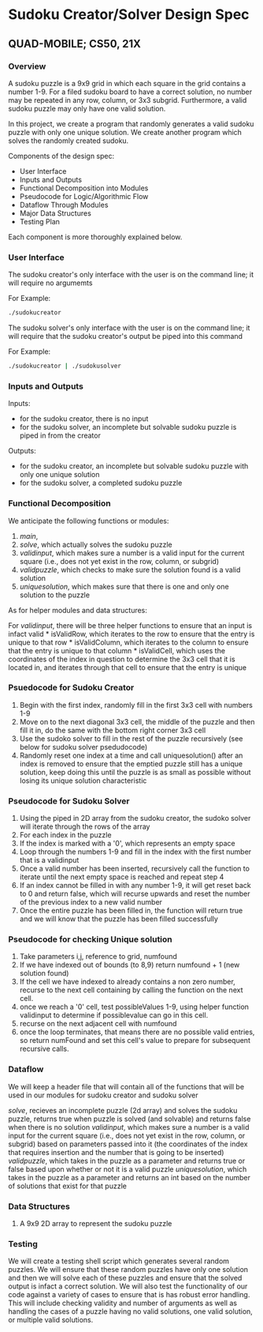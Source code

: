 # Sudoku Creator/Solver Design Spec
## QUAD-MOBILE; CS50, 21X

### Overview

A sudoku puzzle is a 9x9 grid in which each square in the grid contains a number 1-9. For a filed sudoku board to have a correct solution, no number may be repeated in any row, column, or 3x3 subgrid. Furthermore, a valid sudoku puzzle may only have one valid solution.

In this project, we create a program that randomly generates a valid sudoku puzzle with only one unique solution. We create another program which solves the randomly created sudoku.

Components of the design spec:

* User Interface
* Inputs and Outputs
* Functional Decomposition into Modules
* Pseudocode for Logic/Algorithmic Flow
* Dataflow Through Modules
* Major Data Structures
* Testing Plan

Each component is more thoroughly explained below.


### User Interface
The sudoku creator's only interface with the user is on the command line; it will require no argumemts

For Example:
```bash
./sudokucreator
```

The sudoku solver's only interface with the user is on the command line; it will require that the sudoku creator's output be piped into this command

For Example:
```bash
./sudokucreator | ./sudokusolver
```

### Inputs and Outputs

Inputs:
  * for the sudoku creator, there is no input
  * for the sudoku solver, an incomplete but solvable sudoku puzzle is piped in from the creator

Outputs:
  * for the sudoku creator, an incomplete but solvable sudoku puzzle with only one unique solution
  * for the sudoku solver, a completed sudoku puzzle


### Functional Decomposition

We anticipate the following functions or modules:

  1. *main*, 
  2. *solve*, which actually solves the sudoku puzzle
  3. *validinput*, which makes sure a number is a valid input for the current square (i.e., does not yet exist in the row, column, or subgrid)
  4. *validpuzzle*, which checks to make sure the solution found is a valid solution
  5. *uniquesolution*, which makes sure that there is one and only one solution to the puzzle

As for helper modules and data structures:

For *validinput*, there will be three helper functions to ensure that an input is infact valid
    * isValidRow, which iterates to the row to ensure that the entry is unique to that row
    * isValidColumn, which iterates to the column to ensure that the entry is unique to that column
    * isValidCell, which uses the coordinates of the index in question to determine the 3x3 cell that it is located in, and iterates through that cell to ensure      that the entry is unique


### Psuedocode for Sudoku Creator
1.  Begin with the first index, randomly fill in the first 3x3 cell with numbers 1-9
2.  Move on to the next diagonal 3x3 cell, the middle of the puzzle and then fill it in, do the same with the bottom right corner 3x3 cell
3.  Use the sudoko solver to fill in the rest of the puzzle recursively (see below for sudoku solver psedudocode)
4.  Randomly reset one index at a time and call uniquesolution() after an index is removed to ensure that the emptied puzzle still has a unique solution, keep doing this until the puzzle is as small as possible without losing its unique solution characteristic


### Pseudocode for Sudoku Solver
1. Using the piped in 2D array from the sudoku creator, the sudoko solver will iterate through the rows of the array
2. For each index in the puzzle
3. If the index is marked with a '0', which represents an empty space
4. Loop through the numbers 1-9 and fill in the index with the first number that is a validinput
5. Once a valid number has been inserted, recursively call the function to iterate until the next empty space is reached and repeat step 4
6. If an index cannot be filled in with any number 1-9, it will get reset back to 0 and return false, which will recurse upwards and reset the number of the previous index to a new valid number
7. Once the entire puzzle has been filled in, the function will return true and we will know that the puzzle has been filled successfully

### Pseudocode for checking Unique solution
1. Take parameters i,j, reference to grid, numfound
2. If we have indexed out of bounds (to 8,9) return numfound + 1 (new solution found)
3. If the cell we have indexed to already contains a non zero number, recurse to the next cell containing by calling the function on the next cell.
4. once we reach a '0' cell, test possibleValues 1-9, using helper function validinput to determine if possiblevalue can go in this cell. 
5. recurse on the next adjacent cell with numfound 
6. once the loop terminates, that means there are no possible valid entries, so return numFound and set this cell's value to prepare for subsequent recursive calls.


### Dataflow

We will keep a header file that will contain all of the functions that will be used in our modules for sudoku creator and sudoku solver

*solve*, recieves an incomplete puzzle (2d array) and solves the sudoku puzzle, returns true when puzzle is solved (and solvable) and returns false when there is no solution
*validinput*, which makes sure a number is a valid input for the current square (i.e., does not yet exist in the row, column, or subgrid) based on parameters passed into it (the coordinates of the index that requires insertion and the number that is going to be inserted)
*validpuzzle*, which takes in the puzzle as a parameter and returns true or false based upon whether or not it is a valid puzzle
*uniquesolution*, which takes in the puzzle as a parameter and returns an int based on the number of solutions that exist for that puzzle


### Data Structures
1. A 9x9 2D array to represent the sudoku puzzle


### Testing
We will create a testing shell script which generates several random puzzles. We will ensure that these random puzzles have only one solution and then we will solve each of these puzzles and ensure that the solved output is infact a correct solution.  We will also test the functionality of our code against a variety of cases to ensure that is has robust error handling.  This will include checking validity and number of arguments as well as handling the cases of a puzzle having no valid solutions, one valid solution, or multiple valid solutions.


